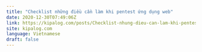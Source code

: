 ```yaml
---
title: "Checklist những điều cần làm khi pentest ứng dụng web"
date: 2020-12-30T07:49:06Z
link: https://kipalog.com/posts/Checklist-nhung-dieu-can-lam-khi-pentest-ung-dung-web?utm_medium=RSS&utm_source=news.12bit.vn
site: kipalog.com
language: Vietnamese
draft: false
---
```

